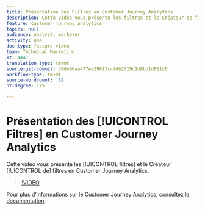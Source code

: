 ```yaml
---
title: Présentation des Filtres en Customer Journey Analytics
description: Cette vidéo vous présente les filtres et le Créateur de filtres en Customer Journey Analytics.
feature: customer journey analytics
topics: null
audience: analyst, marketer
activity: use
doc-type: feature video
team: Technical Marketing
kt: 4447
translation-type: tm+mt
source-git-commit: 36de96aa477ee29613cc4db2619c1d8bd1d811d0
workflow-type: tm+mt
source-wordcount: '62'
ht-degree: 12%

---
```



# Présentation des [!UICONTROL Filtres] en Customer Journey Analytics

Cette vidéo vous présente les [!UICONTROL filtres] et le Créateur [!UICONTROL de] filtres en Customer Journey Analytics.

>[!VIDEO](https://video.tv.adobe.com/v/32114/?quality=12)

Pour plus d’informations sur le Customer Journey Analytics, consultez la [documentation](https://docs.adobe.com/content/help/fr-FR/analytics-platform/using/cja-landing.html).
